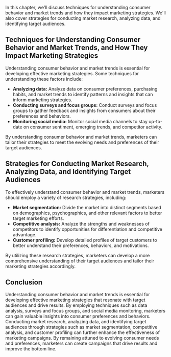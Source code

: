 
In this chapter, we'll discuss techniques for understanding consumer behavior and market trends and how they impact marketing strategies. We'll also cover strategies for conducting market research, analyzing data, and identifying target audiences.

Techniques for Understanding Consumer Behavior and Market Trends, and How They Impact Marketing Strategies
----------------------------------------------------------------------------------------------------------

Understanding consumer behavior and market trends is essential for developing effective marketing strategies. Some techniques for understanding these factors include:

* **Analyzing data:** Analyze data on consumer preferences, purchasing habits, and market trends to identify patterns and insights that can inform marketing strategies.
* **Conducting surveys and focus groups:** Conduct surveys and focus groups to gather feedback and insights from consumers about their preferences and behaviors.
* **Monitoring social media:** Monitor social media channels to stay up-to-date on consumer sentiment, emerging trends, and competitor activity.

By understanding consumer behavior and market trends, marketers can tailor their strategies to meet the evolving needs and preferences of their target audiences.

Strategies for Conducting Market Research, Analyzing Data, and Identifying Target Audiences
-------------------------------------------------------------------------------------------

To effectively understand consumer behavior and market trends, marketers should employ a variety of research strategies, including:

* **Market segmentation:** Divide the market into distinct segments based on demographics, psychographics, and other relevant factors to better target marketing efforts.
* **Competitive analysis:** Analyze the strengths and weaknesses of competitors to identify opportunities for differentiation and competitive advantage.
* **Customer profiling:** Develop detailed profiles of target customers to better understand their preferences, behaviors, and motivations.

By utilizing these research strategies, marketers can develop a more comprehensive understanding of their target audiences and tailor their marketing strategies accordingly.

Conclusion
----------

Understanding consumer behavior and market trends is essential for developing effective marketing strategies that resonate with target audiences and drive results. By employing techniques such as data analysis, surveys and focus groups, and social media monitoring, marketers can gain valuable insights into consumer preferences and behaviors. Conducting market research, analyzing data, and identifying target audiences through strategies such as market segmentation, competitive analysis, and customer profiling can further enhance the effectiveness of marketing campaigns. By remaining attuned to evolving consumer needs and preferences, marketers can create campaigns that drive results and improve the bottom line.
